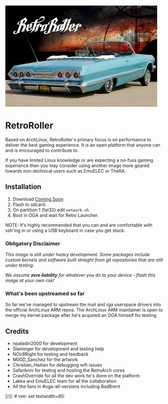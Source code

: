 ![alt text](logo.png "RetroRoller")

# RetroRoller

Based on ArchLinux, RetroRoller's primary focus is on performance to deliver the
best gaming experience. It is an open platform that anyone can and is encouraged
to contribute to.

If you have limited Linux knowledge or are expecting a no-fuss gaming experience
then you may consider using another image more geared towards non-technical
users such as EmuELEC or TheRA.


## Installation

1. Download [Coming Soon](http://localhost)
2. Flash to sdcard.
3. On partition 1 (fat32) edit `network.sh`.
4. Boot in OGA and wait for Retro Launcher.

NOTE: It's highly recommended that you can and are comfortable with ssh'ing in
or using a USB keyboard in case you get stuck.


### Obligatory Disclaimer

<i>This image is still under heavy development. Some packages include
custom kernels and software built straight from git repositories that
are still under testing. 

We assume <b>zero liability</b> for whatever you do to your device - 
flash this image at your own risk!</i>


### What's been upstreamed so far

So far we've managed to upstream the mali and rga userspace drivers into the
official ArchLinux ARM repos. The ArchLinux ARM maintainer is open to merge 
my kernel package after he's acquired an OGA himself for testing.

## Credits

- npaladin2000 for development
- Slaminger for development and testing help
- NOirBRight for testing and feedback
- M00D\_Sanchez for the artwork
- Christian\_Haitian for debugging wifi issues
- Safarikniv for testing and hosting the RetroArch cores
- CrashOverride for all the dev work he's done on the platform
- Lakka and EmuELEC team for all the collaboration
- All the fans in #oga-all-versions including BadBrent

[//]: # vim: set textwidth=80:

